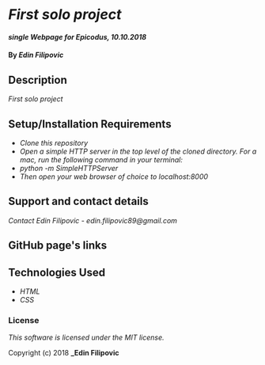 # _First solo project_

#### _single Webpage for Epicodus, 10.10.2018_

#### By _**Edin Filipovic**_

## Description

_First solo project_

## Setup/Installation Requirements

* _Clone this repository_
* _Open a simple HTTP server in the top level of the cloned directory. For a mac, run the following command in your terminal:_   
* _python -m SimpleHTTPServer_
* _Then open your web browser of choice to localhost:8000_

## Support and contact details

_Contact Edin Filipovic - edin.filipovic89@gmail.com_

## GitHub page's links

## Technologies Used

* _HTML_
* _CSS_

### License

*This software is licensed under the MIT license.*

Copyright (c) 2018 **_Edin Filipovic**
